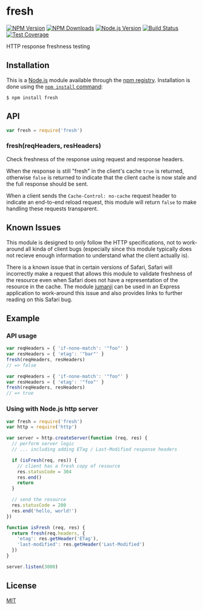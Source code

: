 # fresh

[![NPM Version][npm-image]][npm-url]
[![NPM Downloads][downloads-image]][downloads-url]
[![Node.js Version][node-version-image]][node-version-url]
[![Build Status][travis-image]][travis-url]
[![Test Coverage][coveralls-image]][coveralls-url]

HTTP response freshness testing

## Installation

This is a [Node.js](https://nodejs.org/en/) module available through the
[npm registry](https://www.npmjs.com/). Installation is done using the
[`npm install` command](https://docs.npmjs.com/getting-started/installing-npm-packages-locally):

```
$ npm install fresh
```

## API

<!-- eslint-disable no-unused-vars -->

```js
var fresh = require('fresh')
```

### fresh(reqHeaders, resHeaders)

Check freshness of the response using request and response headers.

When the response is still "fresh" in the client's cache `true` is returned, otherwise `false` is returned to indicate
that the client cache is now stale and the full response should be sent.

When a client sends the `Cache-Control: no-cache` request header to indicate an end-to-end reload request, this module
will return `false`
to make handling these requests transparent.

## Known Issues

This module is designed to only follow the HTTP specifications, not to work-around all kinda of client bugs (especially
since this module typically does not recieve enough information to understand what the client actually is).

There is a known issue that in certain versions of Safari, Safari will incorrectly make a request that allows this
module to validate freshness of the resource even when Safari does not have a representation of the resource in the
cache. The module
[jumanji](https://www.npmjs.com/package/jumanji) can be used in an Express application to work-around this issue and
also provides links to further reading on this Safari bug.

## Example

### API usage

<!-- eslint-disable no-redeclare, no-undef -->

```js
var reqHeaders = { 'if-none-match': '"foo"' }
var resHeaders = { 'etag': '"bar"' }
fresh(reqHeaders, resHeaders)
// => false

var reqHeaders = { 'if-none-match': '"foo"' }
var resHeaders = { 'etag': '"foo"' }
fresh(reqHeaders, resHeaders)
// => true
```

### Using with Node.js http server

```js
var fresh = require('fresh')
var http = require('http')

var server = http.createServer(function (req, res) {
  // perform server logic
  // ... including adding ETag / Last-Modified response headers

  if (isFresh(req, res)) {
    // client has a fresh copy of resource
    res.statusCode = 304
    res.end()
    return
  }

  // send the resource
  res.statusCode = 200
  res.end('hello, world!')
})

function isFresh (req, res) {
  return fresh(req.headers, {
    'etag': res.getHeader('ETag'),
    'last-modified': res.getHeader('Last-Modified')
  })
}

server.listen(3000)
```

## License

[MIT](LICENSE)

[npm-image]: https://img.shields.io/npm/v/fresh.svg

[npm-url]: https://npmjs.org/package/fresh

[node-version-image]: https://img.shields.io/node/v/fresh.svg

[node-version-url]: https://nodejs.org/en/

[travis-image]: https://img.shields.io/travis/jshttp/fresh/master.svg

[travis-url]: https://travis-ci.org/jshttp/fresh

[coveralls-image]: https://img.shields.io/coveralls/jshttp/fresh/master.svg

[coveralls-url]: https://coveralls.io/r/jshttp/fresh?branch=master

[downloads-image]: https://img.shields.io/npm/dm/fresh.svg

[downloads-url]: https://npmjs.org/package/fresh
